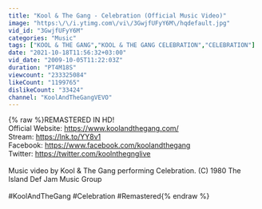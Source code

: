 ```yaml
---
title: "Kool & The Gang - Celebration (Official Music Video)"
image: "https:\/\/i.ytimg.com\/vi\/3GwjfUFyY6M\/hqdefault.jpg"
vid_id: "3GwjfUFyY6M"
categories: "Music"
tags: ["KOOL & THE GANG","KOOL & THE GANG CELEBRATION","CELEBRATION"]
date: "2021-10-18T11:56:32+03:00"
vid_date: "2009-10-05T11:22:03Z"
duration: "PT4M18S"
viewcount: "233325084"
likeCount: "1199765"
dislikeCount: "33424"
channel: "KoolAndTheGangVEVO"
---
```

{% raw %}REMASTERED IN HD!<br />Official Website: <a rel="nofollow" target="blank" href="https://www.koolandthegang.com/">https://www.koolandthegang.com/</a><br />Stream: <a rel="nofollow" target="blank" href="https://lnk.to/YY8v1">https://lnk.to/YY8v1</a><br />Facebook: <a rel="nofollow" target="blank" href="https://www.facebook.com/koolandthegang">https://www.facebook.com/koolandthegang</a><br />Twitter: <a rel="nofollow" target="blank" href="https://twitter.com/koolnthegnglive">https://twitter.com/koolnthegnglive</a><br /><br />Music video by Kool &amp; The Gang performing Celebration. (C) 1980 The Island Def Jam Music Group<br /><br />#KoolAndTheGang #Celebration #Remastered{% endraw %}
